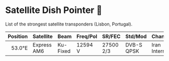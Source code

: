 # Satellite Dish Pointer :satellite:

List of the strongest satellite transponders (Lisbon, Portugal).

| Position | Satellite | Beam | Freq/Pol | SR/FEC | Std/Mod | Channel | Quality |
| -------: | :-------- | :--- | :------- | :----- | :------ | :------ | :------ |
| 53.0°E | Express AM6 | Ku-Fixed | 12594 V | 27500 2/3 | DVB-S QPSK | Iran International | 30% 6db |
